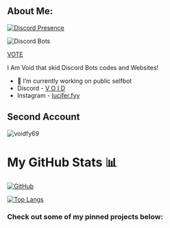 ## About Me:

[![Discord Presence](https://lanyard.cnrad.dev/api/1207080455225213061)](https://discord.com/users/1207080455225213061)

![Discord Bots](https://top.gg/api/widget/1096394407823028276.svg)

[VOTE](https://top.gg/bot/1096394407823028276)

I Am Void that skid Discord Bots codes and Websites!
- 🔭 I’m currently working on public selfbot
- Discord - [V O I D](https://discord.com/users/932031167778127963)
- Instagram - [lucifer.fyy](https://instagram.com/lucifer.fyy)

## Second Account
![voidfy69](https://github.com/voidfy69)


# My GitHub Stats 📊

[![GitHub](https://github-readme-stats.vercel.app/api?username=voidfy69&theme=tokyonight)](https://github.com/voidfy69)

[![Top Langs](https://github-readme-stats.vercel.app/api/top-langs/?username=voidfy69&theme=tokyonight&layout=compact)](https://github.com/voidfy69)





### Check out some of my pinned projects below:
